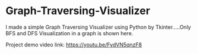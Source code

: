 # Graph-Traversing-Visualizer
I made a simple Graph Traversing Visualizer using Python by Tkinter.....Only BFS and DFS Visualization in a graph is shown here.


Project demo video link: https://youtu.be/FydVN5qnzF8
